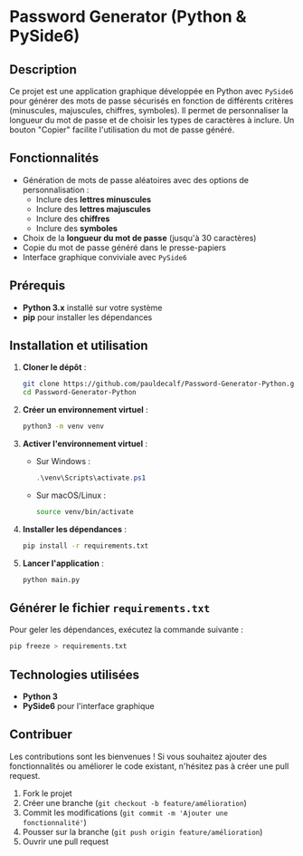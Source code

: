
# Password Generator (Python & PySide6)

## Description
Ce projet est une application graphique développée en Python avec `PySide6` pour générer des mots de passe sécurisés en fonction de différents critères (minuscules, majuscules, chiffres, symboles). Il permet de personnaliser la longueur du mot de passe et de choisir les types de caractères à inclure. Un bouton "Copier" facilite l'utilisation du mot de passe généré.

## Fonctionnalités
- Génération de mots de passe aléatoires avec des options de personnalisation :
    - Inclure des **lettres minuscules**
    - Inclure des **lettres majuscules**
    - Inclure des **chiffres**
    - Inclure des **symboles**
- Choix de la **longueur du mot de passe** (jusqu'à 30 caractères)
- Copie du mot de passe généré dans le presse-papiers
- Interface graphique conviviale avec `PySide6`

## Prérequis
- **Python 3.x** installé sur votre système
- **pip** pour installer les dépendances

## Installation et utilisation

1. **Cloner le dépôt** :
   ```bash
   git clone https://github.com/pauldecalf/Password-Generator-Python.git
   cd Password-Generator-Python
   ```

2. **Créer un environnement virtuel** :
   ```bash
   python3 -m venv venv
   ```

3. **Activer l'environnement virtuel** :
    - Sur Windows :
      ```powershell
      .\venv\Scripts\activate.ps1
      ```
    - Sur macOS/Linux :
      ```bash
      source venv/bin/activate
      ```

4. **Installer les dépendances** :
   ```bash
   pip install -r requirements.txt
   ```

5. **Lancer l'application** :
   ```bash
   python main.py
   ```

## Générer le fichier `requirements.txt`
Pour geler les dépendances, exécutez la commande suivante :
```bash
pip freeze > requirements.txt
```

## Technologies utilisées
- **Python 3**
- **PySide6** pour l'interface graphique

## Contribuer
Les contributions sont les bienvenues ! Si vous souhaitez ajouter des fonctionnalités ou améliorer le code existant, n'hésitez pas à créer une pull request.

1. Fork le projet
2. Créer une branche (`git checkout -b feature/amélioration`)
3. Commit les modifications (`git commit -m 'Ajouter une fonctionnalité'`)
4. Pousser sur la branche (`git push origin feature/amélioration`)
5. Ouvrir une pull request
